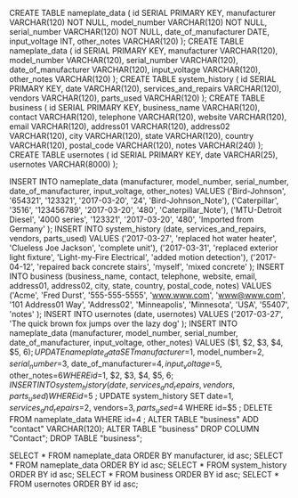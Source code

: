CREATE TABLE nameplate_data (
	id SERIAL PRIMARY KEY,
	manufacturer VARCHAR(120) NOT NULL,
	model_number VARCHAR(120) NOT NULL,
	serial_number VARCHAR(120) NOT NULL,
  date_of_manufacturer DATE,
  input_voltage INT,
  other_notes VARCHAR(120)
);
CREATE TABLE nameplate_data (
	id SERIAL PRIMARY KEY,
	manufacturer VARCHAR(120),
	model_number VARCHAR(120),
	serial_number VARCHAR(120),
  	date_of_manufacturer VARCHAR(120),
  	input_voltage VARCHAR(120),
    other_notes VARCHAR(120)
);
CREATE TABLE system_history (
	id SERIAL PRIMARY KEY,
	date VARCHAR(120),
	services_and_repairs VARCHAR(120),
	vendors VARCHAR(120),
  	parts_used VARCHAR(120)
);
CREATE TABLE business (
	id SERIAL PRIMARY KEY,
	business_name VARCHAR(120),
	contact VARCHAR(120),
	telephone VARCHAR(120),
	website VARCHAR(120),
	email VARCHAR(120),
  	address01 VARCHAR(120),
  	address02 VARCHAR(120),
	city VARCHAR(120),
	state VARCHAR(120),
  	country VARCHAR(120),
  	postal_code VARCHAR(120),
  	notes VARCHAR(240)
);
CREATE TABLE usernotes (
	id SERIAL PRIMARY KEY,
	date VARCHAR(25),
	usernotes VARCHAR(8000)
);

INSERT INTO nameplate_data (manufacturer, model_number, serial_number, date_of_manufacturer, input_voltage, other_notes)
VALUES 
('Bird-Johnson', '654321', '123321', '2017-03-20',  '24', 'Bird-Johnson_Note'),
('Caterpillar', '3516', '123456789', '2017-03-20',  '480', 'Caterpillar_Note'),
('MTU-Detroit Diesel', '4000 series', '123321', '2017-03-20',  '480', 'Imported from Germany'
);
INSERT INTO system_history (date, services_and_repairs, vendors, parts_used)
VALUES ('2017-03-27', 'replaced hot water heater', 'Clueless Joe Jackson', 'complete unit'),
('2017-03-31', 'replaced exterior light fixture', 'Light-my-Fire Electrical', 'added motion detection'), ('2017-04-12', 'repaired back concrete stairs', 'myself', 'mixed concrete'
);
INSERT INTO business (business_name, contact, telephone, website, email, address01, address02, city, state, country, postal_code, notes)
VALUES ('Acme', 'Fred Durst', '555-555-5555', 'www.www.com',  'www@www.com', '101 Address01 Way', 'Address02', 'Minneapolis', 'Minnesota', 'USA', '55407', 'notes'
);
INSERT INTO usernotes (date, usernotes)
VALUES ('2017-03-27', 'The quick brown fox jumps over the lazy dog'
);
INSERT INTO nameplate_data (manufacturer, model_number, serial_number, date_of_manufacturer, input_voltage, other_notes) VALUES ($1, $2, $3, $4, $5, $6
);
UPDATE nameplate_data SET manufacturer=$1, model_number=$2, serial_number=$3, date_of_manufacturer=$4, input_voltage=$5, other_notes=$6 WHERE id=$1, $2, $3, $4, $5, $6
;
INSERT INTO system_history (date, services_and_repairs, vendors, parts_used) WHERE id=$5
;
UPDATE system_history SET date=$1, services_and_repairs=$2, vendors=$3, parts_used=$4 WHERE id=$5
;
DELETE FROM nameplate_data WHERE id=4
;
ALTER TABLE "business" ADD "contact" VARCHAR(120);
ALTER TABLE "business" DROP COLUMN "Contact";
DROP TABLE "business";

SELECT * FROM nameplate_data ORDER BY manufacturer, id asc;
SELECT * FROM nameplate_data ORDER BY id asc;
SELECT * FROM system_history ORDER BY id asc;
SELECT * FROM business ORDER BY id asc;
SELECT * FROM usernotes ORDER BY id asc;